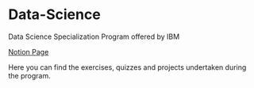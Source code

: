 # Data-Science
Data Science Specialization Program offered by IBM

<a href="https://prathikshetty.notion.site/IBM-Data-Science-Professional-Certification-f5b04e90b008456ea1213c9c21a5d90c"> Notion Page</a>

Here you can find the exercises, quizzes and projects undertaken during the program.
